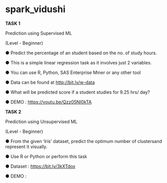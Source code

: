 # spark_vidushi
**TASK 1**

Prediction using Supervised ML

(Level - Beginner)

● Predict the percentage of an student based on the no. of study hours.

● This is a simple linear regression task as it involves just 2 variables.

● You can use R, Python, SAS Enterprise Miner or any other tool

● Data can be found at http://bit.ly/w-data

● What will be predicted score if a student studies for 9.25 hrs/ day?

● DEMO : https://youtu.be/Qzz05NI0kTA



**TASK 2**

Prediction using Unsupervised ML

(Level - Beginner)

● From the given ‘Iris’ dataset, predict the optimum number of clustersand represent it visually.

● Use R or Python or perform this task

● Dataset : https://bit.ly/3kXTdox

● DEMO :
